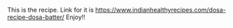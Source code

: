 This is the recipe.
Link for it is https://www.indianhealthyrecipes.com/dosa-recipe-dosa-batter/
Enjoy!!
